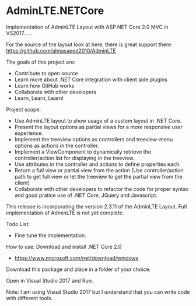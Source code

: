 # AdminLTE.NETCore
Implementation of AdminLTE Layout with ASP.NET Core 2.0 MVC in VS2017......

For the source of the layout look at here, there is great support there:
https://github.com/almasaeed2010/AdminLTE

The goals of this project are:
- Contribute to open source
- Learn more about .NET Core integration with client side plugins
- Learn how GitHub works
- Collaborate with other developers
- Learn, Learn, Learn!

Project scope:
- Use AdminLTE layout to show usage of a custom layout in .NET Core.
- Present the layout options as partial views for a more responsive user experience.
- Implement the treeview options as controllers and treeview-menu options as actions in the controller.
- Implement a ViewComponent to dynamically retrieve the controller/action list for displaying in the treeview.
- Use attributes in the controller and actions to define properties each.
- Return a full view or partial view from the action (Use controller/action path to get full view or let the treeview to get the partial view from the client)
- Collaborate with other developers to refactor the code for proper syntax and good pratice use of .NET Core, JQuery and Javascript.

This release is incorporating the version 2.3.11 of the AdminLTE Layout.
Full implementation of AdminLTE is not yet complete.

Todo List:
- Fine tune the implementation.

How to use:
Download and install .NET Core 2.0
- https://www.microsoft.com/net/download/windows

Download this package and place in a folder of your choice.

Open in Visual Studio 2017 and Run.

Note: I am using Visual Studio 2017 but I understand that you can write code with different tools.
